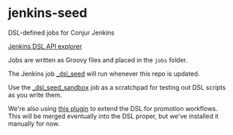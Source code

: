 # jenkins-seed

DSL-defined jobs for Conjur Jenkins

[Jenkins DSL API explorer](https://jenkinsci.github.io/job-dsl-plugin)

Jobs are written as Groovy files and placed in the `jobs` folder.

The Jenkins job [_dsl_seed](https://jenkins.conjur.net/job/_dsl_seed) will run whenever this repo is updated.

Use the [_dsl_seed_sandbox](https://jenkins.conjur.net/job/_dsl_seed_sandbox) job as a scratchpad for testing out DSL scripts as you write them.

We're also using [this plugin](https://github.com/codecentric/job-dsl-promotions-plugin) to extend the DSL for promotion workflows. This will be merged eventually into the DSL proper, but we've installed it manually for now.
